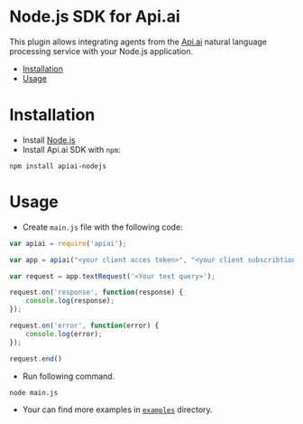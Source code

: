 # Node.js SDK for Api.ai

This plugin allows integrating agents from the [Api.ai](http://api.ai) natural language processing service  with your Node.js application. 

* [Installation](#installation)
* [Usage](#usage)

# Installation

* Install [Node.js](https://nodejs.org/)
* Install Api.ai SDK with `npm`:
```shell
npm install apiai-nodejs
```

# Usage
* Create `main.js` file with the following code:
```javascript
var apiai = require('apiai');

var app = apiai("<your client acces token>", "<your client subscribtion key>");

var request = app.textRequest('<Your text query>');

request.on('response', function(response) {
    console.log(response);
});

request.on('error', function(error) {
    console.log(error);
});

request.end()
```
* Run following command.
```shell
node main.js
```
* Your can find more examples in [`examples`](examples) directory.
